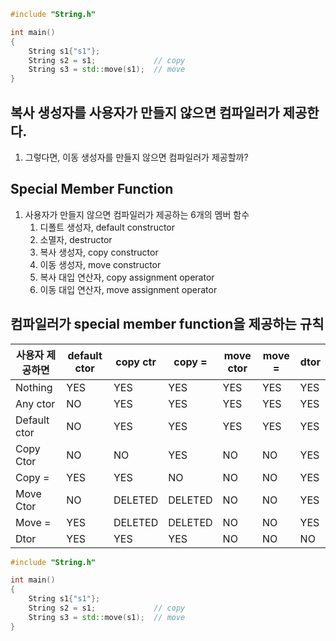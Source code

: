 ```c++
#include "String.h"

int main()
{
	String s1{"s1"};
	String s2 = s1;				// copy
	String s3 = std::move(s1);	// move
}
```

## 복사 생성자를 사용자가 만들지 않으면 컴파일러가 제공한다.
1) 그렇다면, 이동 생성자를 만들지 않으면 컴파일러가 제공할까?

## Special Member Function
1) 사용자가 만들지 않으면 컴파일러가 제공하는 6개의 멤버 함수
   1) 디폴트 생성자, default constructor
   2) 소멸자, destructor
   3) 복사 생성자, copy constructor
   4) 이동 생성자, move constructor
   5) 복사 대입 연산자, copy assignment operator
   6) 이동 대입 연산자, move assignment operator

## 컴파일러가 special member function을 제공하는 규칙

|사용자 제공하면   |default ctor	|copy ctr	|copy =	|move ctor	|move =	|dtor	|
|--				|--				|--			|--		|--			|--		|--		|
|Nothing		|YES			|YES		|YES	|YES		|YES	|YES	|
|Any ctor		|NO				|YES		|YES	|YES		|YES	|YES	|
|Default ctor	|NO				|YES		|YES	|YES		|YES	|YES	|
|Copy Ctor		|NO				|NO			|YES	|NO			|NO		|YES	|
|Copy =			|YES			|YES		|NO		|NO			|NO		|YES	|
|Move Ctor		|NO				|DELETED	|DELETED|NO			|NO		|YES	|
|Move =			|YES			|DELETED	|DELETED|NO			|NO		|YES	|
|Dtor			|YES			|YES		|YES	|NO			|NO		|NO		|


```c++
#include "String.h"

int main()
{
	String s1{"s1"};
	String s2 = s1;				// copy
	String s3 = std::move(s1);	// move
}
```

